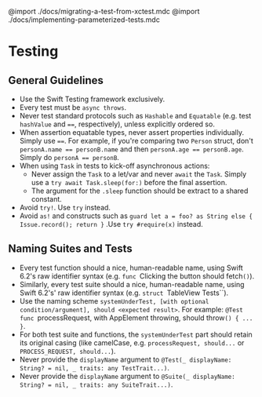 @import ./docs/migrating-a-test-from-xctest.mdc
@import ./docs/implementing-parameterized-tests.mdc

# Testing

## General Guidelines

- Use the Swift Testing framework exclusively.
- Every test must be `async throws`.
- Never test standard protocols such as `Hashable` and `Equatable` (e.g. test `hashValue` and `==`, respectively), unless explicitly ordered so.
- When assertion equatable types, never assert properties individually. Simply use `==`. For example, if you're comparing two `Person` struct, don't `personA.name == personB.name` and then `personA.age == personB.age`. Simply do `personA == personB`.
- When using `Task` in tests to kick-off asynchronous actions:
  - Never assign the `Task` to a let/var and never `await` the `Task`. Simply use a `try await Task.sleep(for:)` before the final assertion.
  - The argument for the `.sleep` function should be extract to a shared constant.
- Avoid `try!`. Use `try` instead.
- Avoid `as!` and constructs such as `guard let a = foo? as String else { Issue.record(); return }` .Use `try #require(x)` instead. 

## Naming Suites and Tests

- Every test function should a nice, human-readable name, using Swift 6.2's raw identifier syntax (e.g. `func `Clicking the button should fetch`()`).
- Similarly, every test suite should a nice, human-readable name, using Swift 6.2's' raw identifier syntax (e.g. `struct `TableView Tests``).
- Use the naming scheme ``systemUnderTest, [with optional condition/argument], should <expected result>``. For example: `@Test func `processRequest, with AppElement throwing, should throw`() { ... }`.
- For both test suite and functions, the `systemUnderTest` part should retain its original casing (like camelCase, e.g. `processRequest, should...` or `PROCESS_REQUEST, should...`).  
- Never provide the `displayName` argument to `@Test(_ displayName: String? = nil, _ traits: any TestTrait...)`. 
- Never provide the `displayName`  argument to `@Suite(_ displayName: String? = nil, _ traits: any SuiteTrait...)`. 
